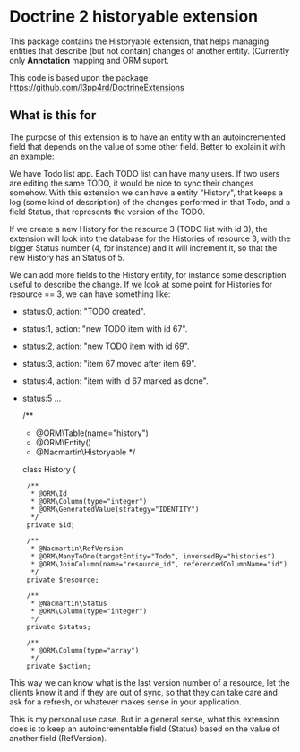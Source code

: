 # Doctrine 2 historyable extension

This package contains the Historyable extension, that helps managing entities that describe (but not contain) changes of another entity. (Currently only **Annotation** mapping and ORM suport.

This code is based upon the package https://github.com/l3pp4rd/DoctrineExtensions

## What is this for

The purpose of this extension is to have an entity with an autoincremented field that depends on the value of some other field. Better to explain it with an example:

We have Todo list app. Each TODO list can have many users. If two users are editing the same TODO, it would be nice to sync their changes somehow. With this extension we can have a entity "History", that keeps a log (some kind of description) of the changes performed in that Todo, and a field Status, that represents the version of the TODO.

If we create a new History for the resource 3 (TODO list with id 3), the extension will look into the database for the Histories of resource 3, with the bigger Status number (4, for instance) and it will increment it, so that the new History has an Status of 5.

We can add more fields to the History entity, for instance some description useful to describe the change. If we look at some point for Histories for resource == 3, we can have something like:

 * status:0, action: "TODO created".
 * status:1, action: "new TODO item with id 67".
 * status:2, action: "new TODO item with id 69".
 * status:3, action: "item 67 moved after item 69".
 * status:4, action: "item with id 67 marked as done".
 * status:5 ...

    /**
    * @ORM\Table(name="history")
    * @ORM\Entity()
    * @Nacmartin\Historyable
    */

    class History
    {
    
        /**
         * @ORM\Id
         * @ORM\Column(type="integer")
         * @ORM\GeneratedValue(strategy="IDENTITY")
         */
        private $id;
    
        /**
         * @Nacmartin\RefVersion
         * @ORM\ManyToOne(targetEntity="Todo", inversedBy="histories")
         * @ORM\JoinColumn(name="resource_id", referencedColumnName="id")
         */
        private $resource;
    
        /**
         * @Nacmartin\Status
         * @ORM\Column(type="integer")
         */
        private $status;
    
        /**
         * @ORM\Column(type="array")
         */
        private $action;

This way we can know what is the last version number of a resource, let the clients know it and if they are out of sync, so that they can take care and ask for a refresh, or whatever makes sense in your application.

This is my personal use case. But in a general sense, what this extension does is to keep an autoincrementable field (Status) based on the value of another field (RefVersion).
